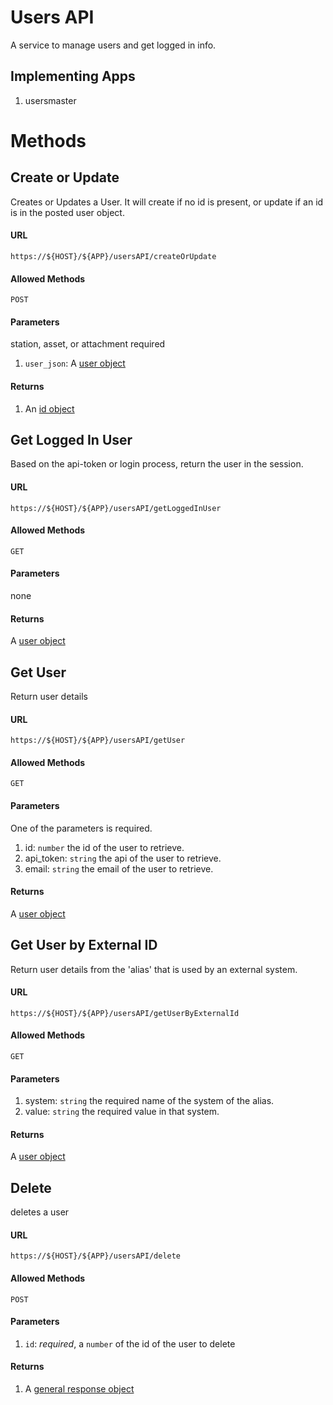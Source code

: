 Users API
=========

A service to manage users and get logged in info.

## Implementing Apps

1. usersmaster

Methods
======

Create or Update
----------

Creates or Updates a User.  It will create if no id is present, or update if
an id is in the posted user object.

#### URL

`https://${HOST}/${APP}/usersAPI/createOrUpdate`

#### Allowed Methods

`POST`

#### Parameters

station, asset, or attachment required

1. `user_json`: A [user object](../resources/v1/schema/spidamin/user/user.schema)

#### Returns

1. An [id object](../resources/v1/schema/general/id.schema)

Get Logged In User
-----

Based on the api-token or login process, return the user in the session.

#### URL

`https://${HOST}/${APP}/usersAPI/getLoggedInUser`

#### Allowed Methods

`GET`

#### Parameters

none

#### Returns

A [user object](../resources/v1/schema/spidamin/user/user.schema)


Get User
-----

Return user details

#### URL

`https://${HOST}/${APP}/usersAPI/getUser`

#### Allowed Methods

`GET`

#### Parameters

One of the parameters is required.

1. id: `number` the id of the user to retrieve.
1. api_token: `string` the api of the user to retrieve.
1. email: `string` the email of the user to retrieve.

#### Returns

A [user object](../resources/v1/schema/spidamin/user/user.schema)

Get User by External ID
-----

Return user details from the 'alias' that is used by an external system.  

#### URL

`https://${HOST}/${APP}/usersAPI/getUserByExternalId`

#### Allowed Methods

`GET`

#### Parameters


1. system: `string` the required name of the system of the alias.
1. value: `string` the required value in that system.

#### Returns

A [user object](../resources/v1/schema/spidamin/user/user.schema)

Delete
-------

deletes a user

#### URL

`https://${HOST}/${APP}/usersAPI/delete`

#### Allowed Methods

`POST`

#### Parameters

1. `id`: _required_, a `number` of the id of the user to delete

#### Returns

1. A [general response object](../resources/v1/schema/general/method_response.schema)
